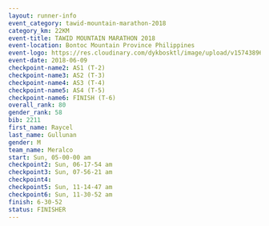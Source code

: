 ```yaml
---
layout: runner-info 
event_category: tawid-mountain-marathon-2018 
category_km: 22KM 
event-title: TAWID MOUNTAIN MARATHON 2018 
event-location: Bontoc Mountain Province Philippines 
event-logo: https://res.cloudinary.com/dykbosktl/image/upload/v1574389629/Logo/tawid2018_logo_t3op5o.png 
event-date: 2018-06-09 
checkpoint-name2: AS1 (T-2) 
checkpoint-name3: AS2 (T-3) 
checkpoint-name4: AS3 (T-4) 
checkpoint-name5: AS4 (T-5) 
checkpoint-name6: FINISH (T-6) 
overall_rank: 80
gender_rank: 58
bib: 2211
first_name: Raycel
last_name: Gullunan
gender: M
team_name: Meralco
start: Sun, 05-00-00 am
checkpoint2: Sun, 06-17-54 am
checkpoint3: Sun, 07-56-21 am
checkpoint4: 
checkpoint5: Sun, 11-14-47 am
checkpoint6: Sun, 11-30-52 am
finish: 6-30-52
status: FINISHER
---
```

